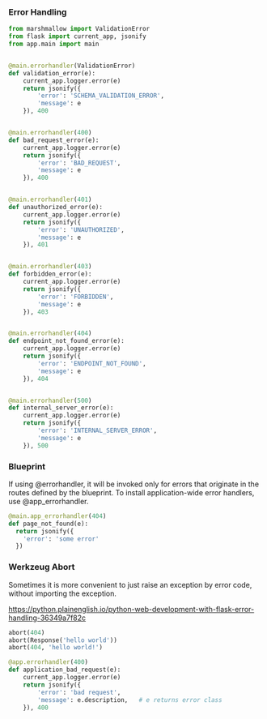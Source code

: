 ### Error Handling
```py
from marshmallow import ValidationError
from flask import current_app, jsonify
from app.main import main


@main.errorhandler(ValidationError)
def validation_error(e):
    current_app.logger.error(e)
    return jsonify({
        'error': 'SCHEMA_VALIDATION_ERROR',
        'message': e
    }), 400


@main.errorhandler(400)
def bad_request_error(e):
    current_app.logger.error(e)
    return jsonify({
        'error': 'BAD_REQUEST',
        'message': e
    }), 400


@main.errorhandler(401)
def unauthorized_error(e):
    current_app.logger.error(e)
    return jsonify({
        'error': 'UNAUTHORIZED',
        'message': e
    }), 401


@main.errorhandler(403)
def forbidden_error(e):
    current_app.logger.error(e)
    return jsonify({
        'error': 'FORBIDDEN',
        'message': e
    }), 403


@main.errorhandler(404)
def endpoint_not_found_error(e):
    current_app.logger.error(e)
    return jsonify({
        'error': 'ENDPOINT_NOT_FOUND',
        'message': e
    }), 404


@main.errorhandler(500)
def internal_server_error(e):
    current_app.logger.error(e)
    return jsonify({
        'error': 'INTERNAL_SERVER_ERROR',
        'message': e
    }), 500
```

### Blueprint
If using @errorhandler, it will be invoked only for errors that originate in the routes defined by the blueprint. To install application-wide error handlers, use @app_errorhandler.
```py
@main.app_errorhandler(404)
def page_not_found(e):
  return jsonify({
    'error': 'some error'
  })
```

### Werkzeug Abort
Sometimes it is more convenient to just raise an exception by error code, without importing the exception.

https://python.plainenglish.io/python-web-development-with-flask-error-handling-36349a7f82c

```py
abort(404)
abort(Response('hello world'))
abort(404, 'hello world!')

@app.errorhandler(400)
def application_bad_request(e):
    current_app.logger.error(e)
    return jsonify({
        'error': 'bad request',
        'message': e.description,   # e returns error class
    }), 400
```
